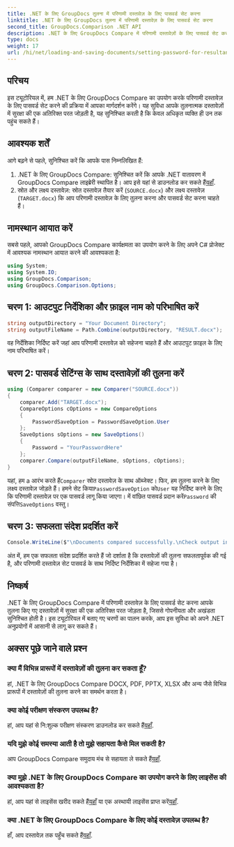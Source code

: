 ```yaml
---
title: .NET के लिए GroupDocs तुलना में परिणामी दस्तावेज़ के लिए पासवर्ड सेट करना
linktitle: .NET के लिए GroupDocs तुलना में परिणामी दस्तावेज़ के लिए पासवर्ड सेट करना
second_title: GroupDocs.Comparison .NET API
description: .NET के लिए GroupDocs Compare में परिणामी दस्तावेज़ों के लिए पासवर्ड सेट करना सीखें। सुरक्षा बढ़ाएँ और अपनी तुलना की गई फ़ाइलों को सुरक्षित रखें।
type: docs
weight: 17
url: /hi/net/loading-and-saving-documents/setting-password-for-resultant-document/
---
```

## परिचय
इस ट्यूटोरियल में, हम .NET के लिए GroupDocs Compare का उपयोग करके परिणामी दस्तावेज़ के लिए पासवर्ड सेट करने की प्रक्रिया में आपका मार्गदर्शन करेंगे। यह सुविधा आपके तुलनात्मक दस्तावेज़ों में सुरक्षा की एक अतिरिक्त परत जोड़ती है, यह सुनिश्चित करती है कि केवल अधिकृत व्यक्ति ही उन तक पहुंच सकते हैं।
## आवश्यक शर्तें
आगे बढ़ने से पहले, सुनिश्चित करें कि आपके पास निम्नलिखित हैं:
1.  .NET के लिए GroupDocs Compare: सुनिश्चित करें कि आपके .NET वातावरण में GroupDocs Compare लाइब्रेरी स्थापित है। आप इसे यहां से डाउनलोड कर सकते हैं[यहाँ](https://releases.groupdocs.com/comparison/net/).
2. स्रोत और लक्ष्य दस्तावेज़: स्रोत दस्तावेज़ तैयार करें (`SOURCE.docx`) और लक्ष्य दस्तावेज़ (`TARGET.docx`) कि आप परिणामी दस्तावेज़ के लिए तुलना करना और पासवर्ड सेट करना चाहते हैं।

## नामस्थान आयात करें
सबसे पहले, आपको GroupDocs Compare कार्यक्षमता का उपयोग करने के लिए अपने C# प्रोजेक्ट में आवश्यक नामस्थान आयात करने की आवश्यकता है:
```csharp
using System;
using System.IO;
using GroupDocs.Comparison;
using GroupDocs.Comparison.Options;
```
## चरण 1: आउटपुट निर्देशिका और फ़ाइल नाम को परिभाषित करें
```csharp
string outputDirectory = "Your Document Directory";
string outputFileName = Path.Combine(outputDirectory, "RESULT.docx");
```
वह निर्देशिका निर्दिष्ट करें जहां आप परिणामी दस्तावेज़ को सहेजना चाहते हैं और आउटपुट फ़ाइल के लिए नाम परिभाषित करें।
## चरण 2: पासवर्ड सेटिंग्स के साथ दस्तावेज़ों की तुलना करें
```csharp
using (Comparer comparer = new Comparer("SOURCE.docx"))
{
    comparer.Add("TARGET.docx");
    CompareOptions cOptions = new CompareOptions
    {
        PasswordSaveOption = PasswordSaveOption.User
    };
    SaveOptions sOptions = new SaveOptions()
    {
        Password = "YourPasswordHere"
    };
    comparer.Compare(outputFileName, sOptions, cOptions);
}
```
 यहां, हम a आरंभ करते हैं`Comparer` स्रोत दस्तावेज़ के साथ ऑब्जेक्ट। फिर, हम तुलना करने के लिए लक्ष्य दस्तावेज़ जोड़ते हैं। हमने सेट किया`PasswordSaveOption` को`User` यह निर्दिष्ट करने के लिए कि परिणामी दस्तावेज़ पर एक पासवर्ड लागू किया जाएगा। में वांछित पासवर्ड प्रदान करें`Password` की संपत्ति`SaveOptions` वस्तु।
## चरण 3: सफलता संदेश प्रदर्शित करें
```csharp
Console.WriteLine($"\nDocuments compared successfully.\nCheck output in {outputDirectory}.");
```
अंत में, हम एक सफलता संदेश प्रदर्शित करते हैं जो दर्शाता है कि दस्तावेज़ों की तुलना सफलतापूर्वक की गई है, और परिणामी दस्तावेज़ सेट पासवर्ड के साथ निर्दिष्ट निर्देशिका में सहेजा गया है।

## निष्कर्ष
.NET के लिए GroupDocs Compare में परिणामी दस्तावेज़ के लिए पासवर्ड सेट करना आपके तुलना किए गए दस्तावेज़ों में सुरक्षा की एक अतिरिक्त परत जोड़ता है, जिससे गोपनीयता और अखंडता सुनिश्चित होती है। इस ट्यूटोरियल में बताए गए चरणों का पालन करके, आप इस सुविधा को अपने .NET अनुप्रयोगों में आसानी से लागू कर सकते हैं।
## अक्सर पूछे जाने वाले प्रश्न
### क्या मैं विभिन्न प्रारूपों में दस्तावेज़ों की तुलना कर सकता हूँ?
हां, .NET के लिए GroupDocs Compare DOCX, PDF, PPTX, XLSX और अन्य जैसे विभिन्न प्रारूपों में दस्तावेज़ों की तुलना करने का समर्थन करता है।
### क्या कोई परीक्षण संस्करण उपलब्ध है?
 हां, आप यहां से नि:शुल्क परीक्षण संस्करण डाउनलोड कर सकते हैं[यहाँ](https://releases.groupdocs.com/).
### यदि मुझे कोई समस्या आती है तो मुझे सहायता कैसे मिल सकती है?
 आप GroupDocs Compare समुदाय मंच से सहायता ले सकते हैं[यहाँ](https://forum.groupdocs.com/c/comparison/12).
### क्या मुझे .NET के लिए GroupDocs Compare का उपयोग करने के लिए लाइसेंस की आवश्यकता है?
 हां, आप यहां से लाइसेंस खरीद सकते हैं[यहाँ](https://purchase.groupdocs.com/buy) या एक अस्थायी लाइसेंस प्राप्त करें[यहाँ](https://purchase.groupdocs.com/temporary-license/).
### क्या .NET के लिए GroupDocs Compare के लिए कोई दस्तावेज़ उपलब्ध है?
 हाँ, आप दस्तावेज़ तक पहुँच सकते हैं[यहाँ](https://reference.groupdocs.com/comparison/net/).